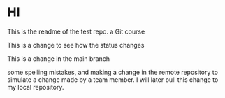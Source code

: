 # HI

This is the readme of the test repo. a Git course

This is a change to see how the status changes 


This is a change in the main branch 


some spelling mistakes, and making a change in the remote repository to simulate a change made by a team member. I will later pull this change to my local repository.
